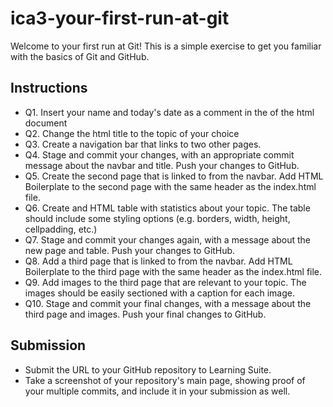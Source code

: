 # ica3-your-first-run-at-git

Welcome to your first run at Git! This is a simple exercise to get you familiar with the basics of Git and GitHub.

## Instructions
- Q1. Insert your name and today's date as a comment in the <head> of the html document
- Q2. Change the html title to the topic of your choice
- Q3. Create a navigation bar that links to two other pages.
- Q4. Stage and commit your changes, with an appropriate commit message about the navbar and title. Push your changes to GitHub.
- Q5. Create the second page that is linked to from the navbar. Add HTML Boilerplate to the second page with the same header as the index.html file.
- Q6. Create and HTML table with statistics about your topic. The table should include some styling options (e.g. borders, width, height, cellpadding, etc.)
- Q7. Stage and commit your changes again, with a message about the new page and table. Push your changes to GitHub.
- Q8. Add a third page that is linked to from the navbar. Add HTML Boilerplate to the third page with the same header as the index.html file.
- Q9. Add images to the third page that are relevant to your topic. The images should be easily sectioned with a caption for each image. 
- Q10. Stage and commit your final changes, with a message about the third page and images. Push your final changes to GitHub.

## Submission
- Submit the URL to your GitHub repository to Learning Suite.
- Take a screenshot of your repository's main page, showing proof of your multiple commits, and include it in your submission as well.